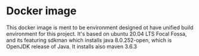 # Docker image
This docker image is ment to be environment designed ot have unified build environment for this project. It's based on ubuntu 20.04 LTS Focal Fossa, and its featuring sdkman which installs java 8.0.252-open, which is OpenJDK release of Java. It installs also maven 3.6.3